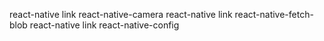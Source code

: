 react-native link react-native-camera
react-native link react-native-fetch-blob
react-native link react-native-config
